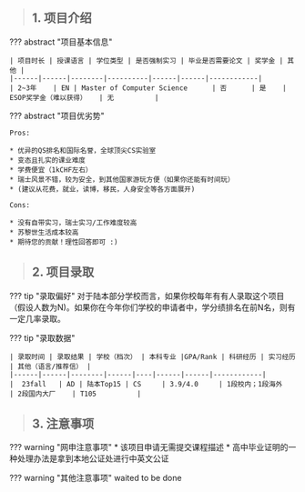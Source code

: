 > ## **1. 项目介绍**

??? abstract "项目基本信息" 

    | 项目时长 | 授课语言 | 学位类型 | 是否强制实习 | 毕业是否需要论文 | 奖学金 | 其他 |
    |------|------|--------|----------|------|------|------------|
    | 2~3年    | EN | Master of Computer Science      | 否      | 是    | ESOP奖学金（难以获得）   | 无          |

??? abstract "项目优劣势" 

    Pros:
    
    * 优异的QS排名和国际名誉，全球顶尖CS实验室
    * 变态且扎实的课业难度
    * 学费便宜（1kCHF左右）
    * 瑞士风景不错，较为安全，到其他国家游玩方便（如果你还能有时间玩）
    * (建议从花费，就业，读博，移民，人身安全等各方面展开)
    
    Cons:

    * 没有自带实习，瑞士实习/工作难度较高
    * 苏黎世生活成本较高
    * 期待您的贡献！理性回答即可 :)

> ## **2. 项目录取**

??? tip "录取偏好"
    对于陆本部分学校而言，如果你校每年有有人录取这个项目（假设人数为N)。如果你在今年你们学校的申请者中，学分绩排名在前N名，则有一定几率录取。

??? tip "录取数据"

    | 录取时间 | 录取结果 | 学校（档次） | 本科专业 |GPA/Rank | 科研经历 | 实习经历 | 其他（语言/推荐信） |
    |------|------|--------|------|----|------|------|------------|
    |  23fall   | AD | 陆本Top15 | CS     | 3.9/4.0     | 1段校内；1段海外    | 2段国内大厂    | T105          |


> ## **3. 注意事项**

??? warning "网申注意事项"
    * 该项目申请无需提交课程描述
    * 高中毕业证明的一种处理办法是拿到本地公证处进行中英文公证

??? warning "其他注意事项"
    waited to be done

